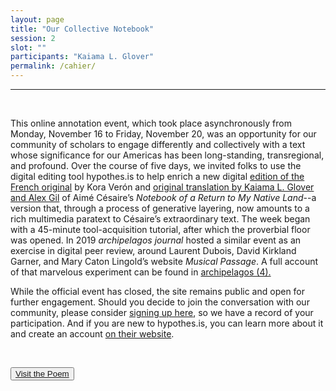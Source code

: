 ```yaml
---
layout: page
title: "Our Collective Notebook"
session: 2
slot: ""
participants: "Kaiama L. Glover"
permalink: /cahier/
---
```


---

<br>

This online annotation event, which took place asynchronously from Monday, November 16 to Friday, November 20, was an opportunity for our community of scholars to engage differently and collectively with a text whose significance for our Americas has been long-standing, transregional, and profound. Over the course of five days, we invited folks to use the digital editing tool hypothes.is to help enrich a new digital <a href="https://via.hypothes.is/https://cahier1939ms.github.io/texts/simple/">edition of the French original</a> by Kora Verón and <a href="https://via.hypothes.is/https://cahier1939ms.github.io/texts/translation/">original translation by Kaiama L. Glover and Alex Gil</a> of Aimé Césaire’s <em>Notebook of a Return to My Native Land</em>--a version that, through a process of generative layering, now amounts to a rich multimedia paratext to Césaire’s extraordinary text. The week began with a 45-minute tool-acquisition tutorial, after which the proverbial floor was opened. In 2019 <em>archipelagos journal</em> hosted a similar event as an exercise in digital peer review, around Laurent Dubois, David Kirkland Garner, and Mary Caton Lingold’s website <em>Musical Passage</em>. A full account of that marvelous experiment can be found in <a href="http://archipelagosjournal.org/issue03/dubois-garner-lingold.html">archipelagos (4).</a>

While the official event has closed, the site remains public and open for further engagement. Should you decide to join the conversation with our community, please consider <a href="https://docs.google.com/forms/d/1Z1tO3pNofYQuQGG_rDb2Q962pxBjRA004XRB60pgU-c/edit">signing up here</a>, so we have a record of your participation. And if you are new to hypothes.is, you can learn more about it and create an account [on their website](https://web.hypothes.is/).

<br>
<p class="aligncenter"><button><a href="https://via.hypothes.is/https://cahier1939ms.github.io/texts/translation/" target="_blank">Visit the Poem</a></button></p>
<br>

